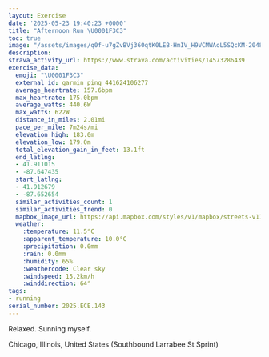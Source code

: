 ```yaml
---
layout: Exercise
date: '2025-05-23 19:40:23 +0000'
title: "Afternoon Run \U0001F3C3"
toc: true
image: "/assets/images/q0f-u7gZvBVj360qtK0LEB-HmIV_H9VCMWAoL5SQcKM-2048x1365.jpg.jpeg"
description:
strava_activity_url: https://www.strava.com/activities/14573286439
exercise_data:
  emoji: "\U0001F3C3"
  external_id: garmin_ping_441624106277
  average_heartrate: 157.6bpm
  max_heartrate: 175.0bpm
  average_watts: 440.6W
  max_watts: 622W
  distance_in_miles: 2.01mi
  pace_per_mile: 7m24s/mi
  elevation_high: 183.0m
  elevation_low: 179.0m
  total_elevation_gain_in_feet: 13.1ft
  end_latlng:
  - 41.911015
  - -87.647435
  start_latlng:
  - 41.912679
  - -87.652654
  similar_activities_count: 1
  similar_activities_trend: 0
  mapbox_image_url: https://api.mapbox.com/styles/v1/mapbox/streets-v11/static/path-5+787af2-1.0(ioy~Frw~uOq%40Ay%40De%40CWD%5D%3F_ADg%40Ci%40HcBBgACk%40%40%5DDkAEs%40FkADmBGgAHW%3FMCWBOA%7D%40FYC_AHcAGm%40FE%3FEEIUMkBC_A%40s%40Gu%40AyABYEyABmCIoB%40O%40m%40Ca%40As%40BYBO%40%7D%40GyCAmABmAGcGCc%40A%7BADgBCa%40DYLUTUh%40C~%40%40v%40In%40%3Fx%40Bh%40Gt%40%3Fl%40DRCzA%3F%60%40Cj%40%40xAC%60A%40bACl%40B%60AEXC~B%40bGUj%40Bf%40C%5EBbA%3FfBEXEdCIVAxAJ%5EAj%40%3FjBIJBHFBPAd%40%40rAHjAA%5E%40ZLjA%3F%60%40Gb%40),pin-s-s+e5b22e(-87.65322,41.91493),pin-s-f+89ae00(-87.64567,41.910970000000006)/auto/800x800?access_token=pk.eyJ1Ijoiam9zaGJlY2ttYW4iLCJhIjoiY205eWR2aDd1MWZ6djJrbXc4a3M0bWZleiJ9.XiG9OWkNcZk2QzjJbxLB4A
  weather:
    :temperature: 11.5°C
    :apparent_temperature: 10.0°C
    :precipitation: 0.0mm
    :rain: 0.0mm
    :humidity: 65%
    :weathercode: Clear sky
    :windspeed: 15.2km/h
    :winddirection: 64°
tags:
- running
serial_number: 2025.ECE.143
---
```

Relaxed. Sunning myself.

Chicago, Illinois, United States (Southbound Larrabee St Sprint)
